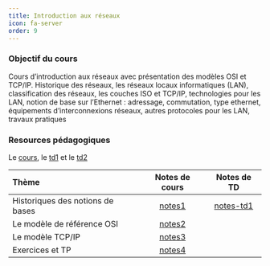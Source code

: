 ```yaml
---
title: Introduction aux réseaux 
icon: fa-server
order: 9
---
```


### Objectif du cours

Cours d’introduction aux réseaux avec présentation des modèles OSI et TCP/IP.
Historique des réseaux, les réseaux locaux informatiques (LAN), classification
des réseaux, les couches ISO et TCP/IP, technologies pour les LAN, notion de
base sur l’Ethernet : adressage, commutation, type ethernet, équipements
d’interconnexions réseaux, autres protocoles pour les LAN, travaux pratiques 

### Resources pédagogiques 

Le
[cours](https://moodle.bordeaux-inp.fr/pluginfile.php/111539/mod_resource/content/1/Cours%20RE100.pdf),
le
[td1](https://moodle.bordeaux-inp.fr/pluginfile.php/111540/mod_resource/content/3/TD1.pdf)
et le [td2](https://moodle.bordeaux-inp.fr/pluginfile.php/111542/mod_resource/content/4/TD2.pdf)

| Thème                             | Notes de cours | Notes de TD |
| :---                              | :---:          | :---:       |
| Historiques des notions de bases | [notes1]       | [notes-td1]            |
| Le modèle de référence OSI        | [notes2]       |             |
| Le modèle TCP/IP                  | [notes3]       |             |
| Exercices et TP                   | [notes4]       |             |

[notes1]:/assets/md/reseau/notes1
[notes2]:/assets/md/reseau/notes2
[notes3]:/assets/md/reseau/notes3
[notes4]:/assets/md/reseau/notes4

[notes-td1]:/assets/md/reseau/notes-td1
[notes-td2]:/assets/md/reseau/notes-td2

